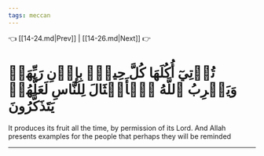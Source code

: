 ```yaml
---
tags: meccan
---
```


👈 [[14-24.md|Prev]] | [[14-26.md|Next]] 👉

# تُؤۡتِيٓ أُكُلَهَا كُلَّ حِينِۭ بِإِذۡنِ رَبِّهَاۗ وَيَضۡرِبُ ٱللَّهُ ٱلۡأَمۡثَالَ لِلنَّاسِ لَعَلَّهُمۡ يَتَذَكَّرُونَ

It produces its fruit all the time, by permission of its Lord. And Allah presents examples for the people that perhaps they will be reminded

---

